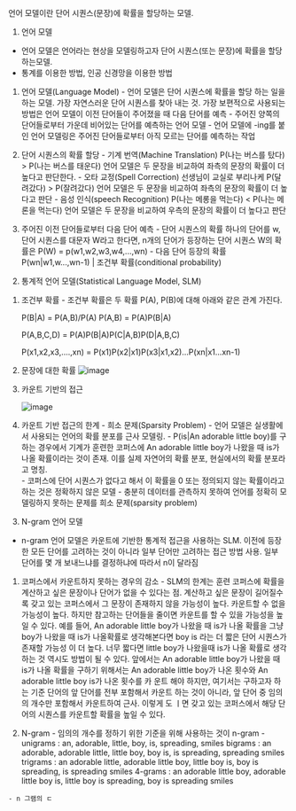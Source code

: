 언어 모델이란 단어 시퀀스(문장)에 확률을 할당하는 모델.

1) 언어 모델
  - 언어 모델은 언어라는 현상을 모델링하고자 단어 시퀀스(또는 문장)에 확률을 할당 하는모델.
  - 통계를 이용한 방법, 인공 신경망을 이용한 방법
  
  1. 언어 모델(Language Model)
    - 언어 모델은 단어 시퀀스에 확률을 할당 하는 일을 하는 모델. 가장 자연스러운 단어 시퀀스를 찾아 내는 것. 가장 보편적으로 사용되는 방법은 언어 모델이 이전 단어들이 주어졌을 때 다음 단어를 예측
    - 주어진 양쪽의 단어들로부터 가운데 비어있는 단어를 예측하는 언어 모델
    - 언어 모델에 -ing를 붙인 언어 모델링은 주어진 단어들로부터 아직 모르는 단어를 예측하는 작업


  2. 단어 시퀀스의 확률 할당
    - 기계 번역(Machine Translation)
      P(나는 버스를 탔다) > P(나는 버스를 태운다)
      언어 모델은 두 문장을 비교하여 좌측의 문장의 확률이 더 높다고 판단한다.
    - 오타 교정(Spell Correction)
      선생님이 교실로 부리나케
      P(달려갔다) > P(잘려갔다)
      언어 모델은 두 문장을 비교하여 좌측의 문장의 확률이 더 높다고 판단
    - 음성 인식(speech Recognition)
      P(나는 메롱을 먹는다) < P(나는 메론을 먹는다)
      언어 모델은 두 문장을 비교하여 우측의 문장의 확률이 더 높다고 판단
    
  3. 주어진 이전 단어들로부터 다음 단어 예측
    - 단어 시퀀스의 확률
      하나의 단어를 w, 단어 시퀀스를 대문자 W라고 한다면, n개의 단어가 등장하는 단어 시퀀스 W의 확률은
      P(W) = p(w1,w2,w3,w4,...,wn)
    - 다음 단어 등장의 확률
      P(wn|w1,w...,wn-1) | 조건부 확률(conditional probability)
      
 
 2) 통계적 언어 모델(Statistical Language Model, SLM)
  1. 조건부 확률
    - 조건부 확률은 두 확률 P(A), P(B)에 대해 아래와 같은 관계 가진다.
    
      P(B|A) = P(A,B)/P(A)
      P(A,B) = P(A)P(B|A)
      
      P(A,B,C,D) = P(A)P(B|A)P(C|A,B)P(D|A,B,C)
      
      P(x1,x2,x3,....,xn) = P(x1)P(x2|x1)P(x3|x1,x2)...P(xn|x1...xn-1)
      
  2. 문장에 대한 확률 
      ![image](https://user-images.githubusercontent.com/37740450/120448841-e94cd680-c3c6-11eb-94c7-3bdbe4c5cf9d.png)

  3. 카운트 기반의 접근
  
      ![image](https://user-images.githubusercontent.com/37740450/120448986-100b0d00-c3c7-11eb-8168-3eb9bef3f12b.png)

      
  4. 카운트 기반 접근의 한계 - 희소 문제(Sparsity Problem)
    - 언어 모델은 실생활에서 사용되는 언어의 확률 분포를 근사 모델링.
    - P(is|An adorable little boy)를 구하는 경우에서 기계가 훈련한 코퍼스에 An adorable little boy가 나왔을 때 is가 나올 확률이라는 것이 존재. 이를 실제 자연어의        확률 분포, 현실에서의 확률 분포라고 명칭.       
    - 코퍼스에 단어 시퀀스가 없다고 해서 이 확률을 0 또는 정의되지 않는 확률이라고 하는 것은 정확하지 않은 모델
    - 충분히 데이터를 관측하지 못하여 언어를 정확히 모델링하지 못하는 문제를 희소 문제(sparsity problem)
      
3) N-gram 언어 모델
  - n-gram 언어 모델은 카운트에 기반한 통계적 접근을 사용하는 SLM. 이전에 등장한 모든 단어를 고려하는 것이 아니라 일부 단어만 고려하는 접근 방법 사용. 일부 단어를 몇    개 보내느냐를 결정하냐에 따라서 n이 달라짐

  1. 코퍼스에서 카운트하지 못하는 경우의 감소
    - SLM의 한계는 훈련 코퍼스에 확률을 계산하고 싶은 문장이나 단어가 없을 수 있다는 점. 계산하고 싶은 문장이 길어질수록 갖고 있는 코퍼스에서 그 문장이 존재하지 않을       가능성이 높다. 카운트할 수 없을 가능성이 높다. 하지만 참고하는 단어들을 줄이면 카운트를 할 수 있을 가능성을 높일 수 있다.
    예를 들어, An adorable little boy가 나왔을 때 is가 나올 확률을 그냥 boy가 나왔을 때 is가 나올확률로 생각해본다면 boy is 라는 더 짧은 단어 시퀀스가 존재할 가능성
    이 더 높다. 너무 짧다면 little boy가 나왔을때 is가 나올 확률로 생각하는 것 역시도 방법이 될 수 있다.
    앞에서는 An adorable little boy가 나왔을 때 is가 나올 확률을 구하기 위해서는 An adorable little boy가 나온 횟수와 An adorable little boy is가 나온 횟수를 카     운트 해야 하지만, 여기서는 구하고자 하는 기준 단어의 앞 단어를 전부 포함해서 카운트 하는 것이 아니라, 앞 단어 중 임의의 개수만 포함해서 카운트하여 근사.
    이렇게 도 ㅣ면 갖고 있는 코퍼스에서 해당 단어의 시퀀스를 카운트할 확률을 높일 수 있다.
    
  2. N-gram
    - 임의의 개수를 정하기 위한 기준을 위해 사용하는 것이 n-gram
    - unigrams : an, adorable, little, boy, is, spreading, smiles
      bigrams : an adorable, adorable little, little boy, boy is, is spreading, spreading smiles
      trigrams : an adorable little, adorable little boy, little boy is, boy is spreading, is spreading smiles
      4-grams : an adorable little boy, adorable little boy is, little boy is spreading, boy is spreading smiles
    
    - n 그램의 ㄷ
  
  


















